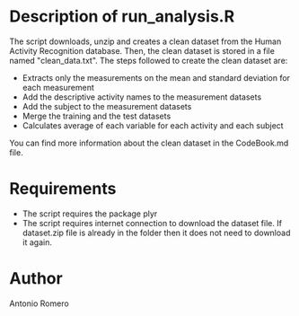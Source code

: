 # Description of run_analysis.R
The script downloads, unzip and creates a clean dataset from the Human Activity Recognition database. Then, the clean dataset is stored in a file named "clean_data.txt".
The steps followed to create the clean dataset are:
- Extracts only the measurements on the mean and standard deviation for each measurement
- Add the descriptive activity names to the measurement datasets
- Add the subject to the measurement datasets
- Merge the training and the test datasets
- Calculates average of each variable for each activity and each subject 

You can find more information about the clean dataset in the CodeBook.md file.

# Requirements
- The script requires the package plyr
- The script requires internet connection to download the dataset file. If dataset.zip file is already in the folder then it does not need to download it again.

# Author
Antonio Romero
